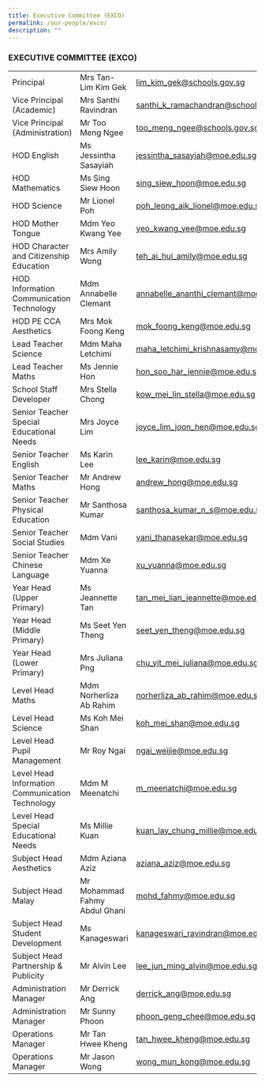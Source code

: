 ```yaml
---
title: Executive Committee (EXCO)
permalink: /our-people/exco/
description: ""
---
```

### EXECUTIVE COMMITTEE (EXCO)

|||| 
|---|---|---|
| Principal 	| Mrs Tan-Lim Kim Gek 	| lim_kim_gek@schools.gov.sg 	|
| Vice Principal (Academic) 	| Mrs Santhi Ravindran  	| santhi_k_ramachandran@schools.gov.sg 	|
|  Vice Principal (Administration) 	| Mr Too Meng Ngee  	| too_meng_ngee@schools.gov.sg 	|
| HOD English  	| Ms Jessintha Sasayiah  	| jessintha_sasayiah@moe.edu.sg 	|
|  HOD Mathematics 	|  Ms Sing Siew Hoon 	| sing_siew_hoon@moe.edu.sg 	|
|  HOD Science 	|  Mr Lionel Poh 	| poh_leong_aik_lionel@moe.edu.sg 	|
| HOD Mother Tongue 	| Mdm Yeo Kwang Yee  	| yeo_kwang_yee@moe.edu.sg 	|
|  HOD Character and Citizenship Education 	| Mrs Amily Wong  	| teh_ai_hui_amily@moe.edu.sg  	|
|  HOD Information Communication Technology 	|  Mdm Annabelle Clemant 	| annabelle_ananthi_clemant@moe.edu.sg 	|
|  HOD PE CCA Aesthetics 	|  Mrs Mok Foong Keng 	| mok_foong_keng@moe.edu.sg 	|
| Lead Teacher Science  	| Mdm Maha Letchimi  	| maha_letchimi_krishnasamy@moe.edu.sg  	|
| Lead Teacher Maths  	|  Ms Jennie Hon 	|  hon_soo_har_jennie@moe.edu.sg 	|
| School Staff Developer  	|  Mrs Stella Chong 	| kow_mei_lin_stella@moe.edu.sg 	|
|  Senior Teacher Special Educational Needs 	| Mrs Joyce Lim  	| joyce_lim_joon_hen@moe.edu.sg 	|
| Senior Teacher English 	| Ms Karin Lee  	| lee_karin@moe.edu.sg 	|
|  Senior Teacher Maths 	| Mr Andrew Hong  	| andrew_hong@moe.edu.sg 	|
|  Senior Teacher Physical Education 	|  Mr Santhosa Kumar 	| santhosa_kumar_n_s@moe.edu.sg 	|
|  Senior Teacher Social Studies 	| Mdm Vani 	| vani_thanasekar@moe.edu.sg 	|
|  Senior Teacher Chinese Language 	| Mdm Xe Yuanna 	| xu_yuanna@moe.edu.sg 	|
|  Year Head (Upper Primary) 	| Ms Jeannette Tan  	| tan_mei_lian_jeannette@moe.edu.sg 	|
|  Year Head (Middle Primary) 	| Ms Seet Yen Theng 	| seet_yen_theng@moe.edu.sg 	|
|  Year Head (Lower Primary) 	| Mrs Juliana Png  	| chu_yit_mei_juliana@moe.edu.sg 	|
| Level Head Maths 	| Mdm Norherliza Ab Rahim 	| norherliza_ab_rahim@moe.edu.sg 	|
|  Level Head Science 	|  Ms Koh Mei Shan 	| koh_mei_shan@moe.edu.sg  	|
|  Level Head Pupil Management 	|  Mr Roy Ngai	| ngai_weijie@moe.edu.sg  	|
| Level Head Information Communication Technology 	| Mdm M Meenatchi  	| m_meenatchi@moe.edu.sg 	|
|  Level Head Special Educational Needs 	|  Ms Millie Kuan 	| kuan_lay_chung_millie@moe.edu.sg 	|
|  Subject Head Aesthetics 	| Mdm Aziana Aziz  	| aziana_aziz@moe.edu.sg 	|
|  Subject Head Malay 	| Mr Mohammad Fahmy Abdul Ghani| mohd_fahmy@moe.edu.sg 	|
|  Subject Head Student Development 	| Ms Kanageswari  	| kanageswari_ravindran@moe.edu.sg  	|
|  Subject Head Partnership & Publicity 	| Mr Alvin Lee  	| lee_jun_ming_alvin@moe.edu.sg  	|
|  Administration Manager 	| Mr Derrick Ang 	| derrick_ang@moe.edu.sg 	|
|  Administration Manager 	| Mr Sunny Phoon  	| phoon_geng_chee@moe.edu.sg 	|
| Operations Manager 	|  Mr Tan Hwee Kheng 	| tan_hwee_kheng@moe.edu.sg 	|
| Operations Manager 	| Mr Jason Wong  	| wong_mun_kong@moe.edu.sg 	|